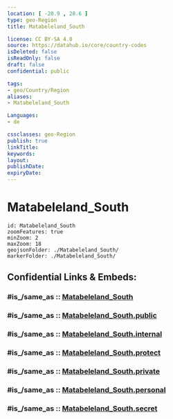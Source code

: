 ```yaml
---
location: [ -20.9 , 28.6 ] 
type: geo-Region
title: Matabeleland_South

license: CC BY-SA 4.0
source: https://datahub.io/core/country-codes
isDeleted: false
isReadOnly: false
draft: false
confidential: public

tags:
- geo/Country/Region
aliases:
- Matabeleland_South

Languages:
- de

cssclasses: geo-Region
publish: true
linkTitle: 
keywords: 
layout: 
publishDate: 
expiryDate: 
---
```


# Matabeleland_South

```leaflet
id: Matabeleland_South
zoomFeatures: true 
minZoom: 2 
maxZoom: 18
geojsonFolder: ./Matabeleland_South/
markerFolder: ./Matabeleland_South/
```


## Confidential Links & Embeds: 

### #is_/same_as :: [Matabeleland_South](/_Standards/Earth/Continent/Africa/Africa~South/Zimbabwe/Provinces~Zimbabwe/Matabeleland_South.md) 

### #is_/same_as :: [Matabeleland_South.public](/_public/Earth/Continent/Africa/Africa~South/Zimbabwe/Provinces~Zimbabwe/Matabeleland_South.public.md) 

### #is_/same_as :: [Matabeleland_South.internal](/_internal/Earth/Continent/Africa/Africa~South/Zimbabwe/Provinces~Zimbabwe/Matabeleland_South.internal.md) 

### #is_/same_as :: [Matabeleland_South.protect](/_protect/Earth/Continent/Africa/Africa~South/Zimbabwe/Provinces~Zimbabwe/Matabeleland_South.protect.md) 

### #is_/same_as :: [Matabeleland_South.private](/_private/Earth/Continent/Africa/Africa~South/Zimbabwe/Provinces~Zimbabwe/Matabeleland_South.private.md) 

### #is_/same_as :: [Matabeleland_South.personal](/_personal/Earth/Continent/Africa/Africa~South/Zimbabwe/Provinces~Zimbabwe/Matabeleland_South.personal.md) 

### #is_/same_as :: [Matabeleland_South.secret](/_secret/Earth/Continent/Africa/Africa~South/Zimbabwe/Provinces~Zimbabwe/Matabeleland_South.secret.md)

